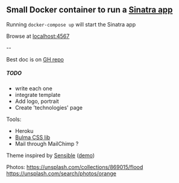 
## Small Docker container to run a [Sinatra app](http://sinatrarb.com/)

Running `docker-compose up` will start the Sinatra app

Browse at [localhost:4567](http://localhost:4567)


--

Best doc is on [GH repo](https://github.com/sinatra/sinatra)


##### TODO

- write each one
- integrate template
- Add logo, portrait
- Create 'technologies' page

Tools:
- Heroku
- [Bulma CSS lib](https://bulma.io/documentation/overview/start/)
- Mail through MailChimp ?

Theme inspired by [Sensible](https://modernthemes.net/wordpress-themes/sensible/)  ([demo](https://modernthemes.net/theme-demos/?theme=Sensible))


Photos:
https://unsplash.com/collections/869015/flood
https://unsplash.com/search/photos/orange
